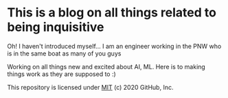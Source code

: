# This is a blog on all things related to being inquisitive

Oh! I haven't introduced myself...
I am an engineer working in the PNW who is in the same boat as many of you guys

Working on all things new and excited about AI, ML.
Here is to making things work as they are supposed to :)

This repository is licensed under [MIT](../LICENSE) (c) 2020 GitHub, Inc.
